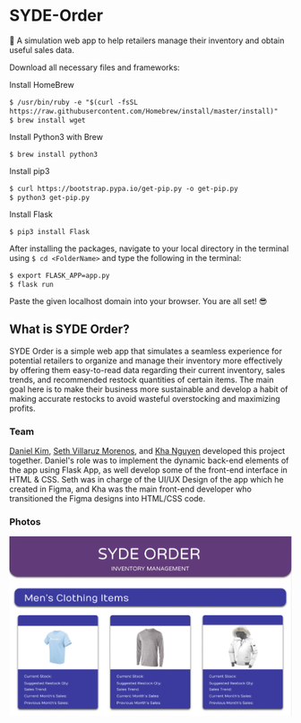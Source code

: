 # SYDE-Order
:department_store: A simulation web app to help retailers manage their inventory and obtain useful sales data.

Download all necessary files and frameworks:

Install HomeBrew
```ShellSession
$ /usr/bin/ruby -e "$(curl -fsSL https://raw.githubusercontent.com/Homebrew/install/master/install)"
$ brew install wget
```

Install Python3 with Brew
```ShellSession
$ brew install python3
```

Install pip3
```ShellSession
$ curl https://bootstrap.pypa.io/get-pip.py -o get-pip.py
$ python3 get-pip.py
```

Install Flask 
```ShellSession
$ pip3 install Flask
```

After installing the packages, navigate to your local directory in the terminal using ```$ cd <FolderName>``` and type the following in the terminal:
```ShellSession
$ export FLASK_APP=app.py
$ flask run
```
Paste the given localhost domain into your browser. You are all set! :sunglasses:

## What is SYDE Order? 
SYDE Order is a simple web app that simulates a seamless experience for potential retailers to organize and manage their inventory more effectively by offering them easy-to-read data regarding their current inventory, sales trends, and recommended restock quantities of certain items. The main goal here is to make their business more sustainable and develop a habit of making accurate restocks to avoid wasteful overstocking and maximizing profits. 

### Team
[Daniel Kim](https://github.com/dannyhkim), [Seth Villaruz Morenos](https://github.com/DraconianWing), and [Kha Nguyen](https://github.com/Nguyen-Kha) developed this project together. Daniel's role was to implement the dynamic back-end elements of the app using Flask App, as well develop some of the front-end interface in HTML & CSS. Seth was in charge of the UI/UX Design of the app which he created in Figma, and Kha was the main front-end developer who transitioned the Figma designs into HTML/CSS code. 

### Photos
![SYDE Order](sydeorder.png)
